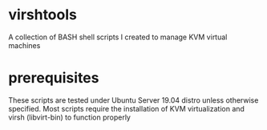 # virshtools
A collection of BASH shell scripts I created to manage KVM virtual machines
# prerequisites
These scripts are tested under Ubuntu Server 19.04 distro unless otherwise specified. Most scripts require the installation of KVM virtualization and virsh (libvirt-bin) to function properly
